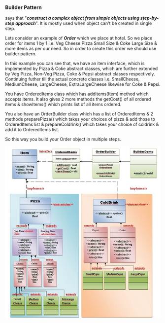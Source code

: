 ### Builder Pattern 
says that "***construct a complex object from simple objects using step-by-step approach***". It is mostly used when object can't be created in single step.

Lets consider an example of ***Order*** which we place at hotel. So we place order for items 1 by 1 i.e. Veg Cheese Pizza Small Size & Coke Large Size & more items as per our need. So in order to create this order we should use builder pattern.

In this example you can see that, we have an item interface, which is implemented by Pizza & Coke abstract classes, which are further extended by Veg Pizza, Non-Veg Pizza, Coke & Pepsi abstract classes respectively. Continuing futher till the actual concrete classes i.e. SmallCheese, MediumCheese, LargeCheese, ExtraLargeCheese likewise for Coke & Pepsi.

You have OrderedItems class which has addItems(Item) method which accepts items. It also gives 2 more methods the getCost() of all ordered items & showItems() which prints list of all items ordered.

You also have an OrderBuilder class which has a list of OrderedItems & 2 methods preparePizza() which takes your choices of pizza & add those to OrderedItems list & prepareColdrink() which takes your choice of coldrink & add it to OrderedItems list.

So this way you build your Order object in multiple steps.

![](https://github.com/deepakmotlani/Notes/blob/master/Design%20Patterns/images/builder.jpg)
